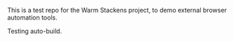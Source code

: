 This is a test repo for the Warm Stackens project, to demo external browser automation tools.

Testing auto-build.
